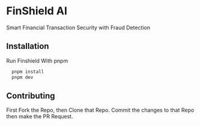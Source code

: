 
# FinShield AI

Smart Financial Transaction Security with Fraud Detection



## Installation

Run Finshield With pnpm

```bash
  pnpm install
  pnpm dev
```

## Contributing



First Fork the Repo, then Clone that Repo.
Commit the changes to that Repo then make the PR Request.

